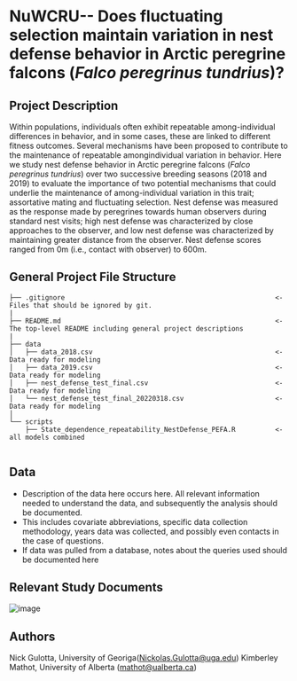 # NuWCRU-- Does fluctuating selection maintain variation in nest defense behavior in Arctic peregrine falcons (_Falco peregrinus tundrius_)?

## Project Description
Within populations, individuals often exhibit repeatable among-individual differences in behavior, and in some cases, these are linked to different fitness outcomes. Several mechanisms have been proposed to contribute to the maintenance of repeatable amongindividual variation in behavior. Here we study nest defense behavior in Arctic peregrine falcons (_Falco peregrinus tundrius_) over two successive breeding seasons (2018 and 2019) to evaluate the importance of two potential mechanisms that could underlie the maintenance of among-individual variation in this trait; assortative mating and fluctuating selection. Nest defense was measured as the response made by peregrines towards human observers during standard nest visits; high nest defense was characterized by close approaches to the observer, and low nest defense was characterized by maintaining greater distance from the observer. Nest defense scores ranged from 0m (i.e., contact with observer) to 600m.


## General Project File Structure

```
├── .gitignore                                                     <- Files that should be ignored by git. 
|
├── README.md                                                      <- The top-level README including general project descriptions
|
├── data
│   ├── data_2018.csv                                              <- Data ready for modeling
│   ├── data_2019.csv                                              <- Data ready for modeling
│   ├── nest_defense_test_final.csv                                <- Data ready for modeling
│   └── nest_defense_test_final_20220318.csv                       <- Data ready for modeling
│
└── scripts
    ├── State_dependence_repeatability_NestDefense_PEFA.R          <- all models combined


```

## Data 
  * Description of the data here occurs here. All relevant information needed to understand the data, and subsequently the analysis should be documented. 
  * This includes covariate abbreviations, specific data collection methodology, years data was collected, and possibly even contacts in the case of questions. 
  * If data was pulled from a database, notes about the queries used should be documented here

## Relevant Study Documents
![image](https://user-images.githubusercontent.com/56907107/168865407-7ba69acb-186d-4c59-975c-352f527f1c42.png)
## Authors
Nick Gulotta, University of Georiga(Nickolas.Gulotta@uga.edu)
Kimberley Mathot, University of Alberta (mathot@ualberta.ca)
